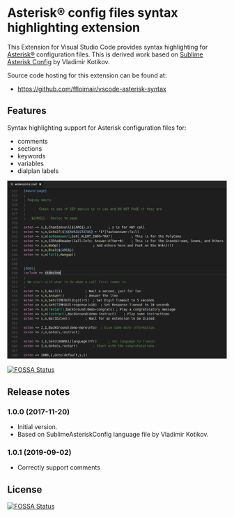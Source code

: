 # Asterisk® config files syntax highlighting extension

This Extension for Visual Studio Code provides syntax highlighting for [Asterisk®](http://www.asterisk.org) configuration files.
This is derived work based on [Sublime Asterisk Config](https://github.com/vladimir-kotikov/SublimeAsteriskConfig) by Vladimir Kotikov.

Source code hosting for this extension can be found at:

* https://github.com/ffloimair/vscode-asterisk-syntax

## Features

Syntax highlighting support for Asterisk configuration files for:

  * comments
  * sections
  * keywords
  * variables
  * dialplan labels

![Example Screenshot of Asterisk sample dialplan](https://raw.githubusercontent.com/ffloimair/vscode-asterisk-syntax/master/images/asterisk-syntax.png)

[![FOSSA Status](https://app.fossa.io/api/projects/git%2Bgithub.com%2Fffloimair%2Fvscode-asterisk-syntax.svg?type=shield)](https://app.fossa.io/projects/git%2Bgithub.com%2Fffloimair%2Fvscode-asterisk-syntax?ref=badge_shield)

## Release notes

### 1.0.0 (2017-11-20)

  * Initial version.
  * Based on SublimeAsteriskConfig language file by Vladimir Kotikov.

### 1.0.1 (2019-09-02)

  * Correctly support comments

## License
[![FOSSA Status](https://app.fossa.io/api/projects/git%2Bgithub.com%2Fffloimair%2Fvscode-asterisk-syntax.svg?type=large)](https://app.fossa.io/projects/git%2Bgithub.com%2Fffloimair%2Fvscode-asterisk-syntax?ref=badge_large)
